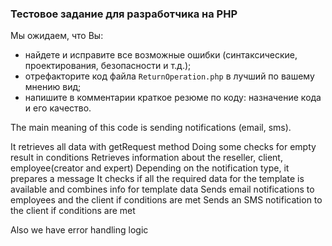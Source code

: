 ### Тестовое задание для разработчика на PHP
Мы ожидаем, что Вы:
* найдете и исправите все возможные ошибки (синтаксические, проектирования, безопасности и т.д.);
* отрефакторите код файла `ReturnOperation.php` в лучший по вашему мнению вид;
* напишите в комментарии краткое резюме по коду: назначение кода и его качество.



The main meaning of this code is sending notifications (email, sms).

It retrieves all data with getRequest method
Doing some checks for empty result in conditions
Retrieves information about the reseller, client, employee(creator and expert)
Depending on the notification type, it prepares a message
It checks if all the required data for the template is available and combines info for template data
Sends email notifications to employees and the client if conditions are met
Sends an SMS notification to the client if conditions are met

Also we have error handling logic